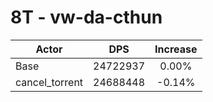# 8T - vw-da-cthun
| Actor | DPS | Increase |
|---|:---:|:---:|
|Base|24722937|0.00%|
|cancel_torrent|24688448|-0.14%|
